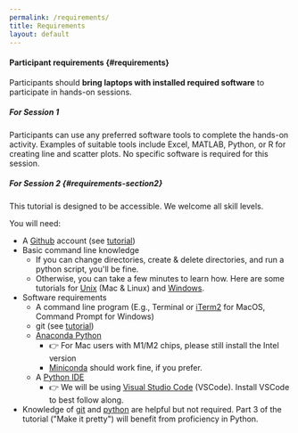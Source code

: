 ```yaml
---
permalink: /requirements/
title: Requirements
layout: default
---
```


#### Participant requirements {#requirements}

Participants should **bring laptops with installed required software** to participate in hands-on sessions.

##### For Session 1
Participants can use any preferred software tools to complete the hands-on activity. Examples of suitable tools include Excel, MATLAB, Python, or R for creating line and scatter plots. No specific software is required for this session.

##### For Session 2 {#requirements-section2}
This tutorial is designed to be accessible. We welcome all skill levels.

You will need:
- A [Github](https://github.com/) account (see [tutorial](https://swcarpentry.github.io/git-novice/#creating-a-github-account))
- Basic command line knowledge
  - If you can change directories, create & delete directories, and run a python script, you'll be fine.
  - Otherwise, you can take a few minutes to learn how. Here are some tutorials for [Unix](https://cerfacs.fr/coop/unix-terminal) (Mac & Linux) and [Windows](https://developer.mozilla.org/en-US/docs/Learn/Tools_and_testing/Understanding_client-side_tools/Command_line).
- Software requirements
  - A command line program (E.g., Terminal or [iTerm2](https://iterm2.com/) for MacOS, Command Prompt for Windows)
  - git (see [tutorial](https://swcarpentry.github.io/git-novice/#installing-git))
  - [Anaconda Python](https://www.anaconda.com/download/success)
    - 👉 For Mac users with M1/M2 chips, please still install the Intel version
    - [Miniconda](https://docs.anaconda.com/miniconda/miniconda-install/) should work fine, if you prefer.
  - A [Python IDE](https://www.simplilearn.com/tutorials/python-tutorial/python-ide)
    - 👉 We will be using [Visual Studio Code](https://code.visualstudio.com/) (VSCode). Install VSCode to best follow along.
- Knowledge of [git](https://swcarpentry.github.io/git-novice/) and [python](https://docs.python.org/3/tutorial/index.html) are helpful but not required. Part 3 of the tutorial ("Make it pretty") will benefit from proficiency in Python.

